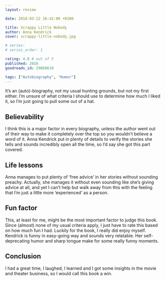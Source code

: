 ```yaml
---
layout: review

date: 2018-03-22 16:42:00 +0100

title: Scrappy Little Nobody
author: Anna Kendrick
cover: scrappy-little-nobody.jpg

# series: 
# series_order: 1

rating: 4.0 # out of 5
published: 2016
goodreads_id: 29868610

tags: ["Autobiography", "Humor"]
---
```


It’s an (auto)-biography, not my usual hunting grounds, but not my first either. I’m unsure of what criteria I should use to determine how much I liked it, so I’m just going to pull some out of a hat.

<!--more-->

## Believability

I think this is a major factor in every biography, unless the author went out of their way to make it completely over the top so you wouldn’t believe a word of it. Anna Kendrick put in plenty of details to verify the stories she tells and sounds incredibly open all the time, so I’d say she got this part covered.

## Life lessons

Anna manages to put plenty of ‘free advice’ in her stories without sounding preachy. Actually, she manages it without even sounding like she’s giving advice at all, and yet I can’t help but walk away from this with the feeling that I’m just a little more ‘experienced’ as a person.

## Fun factor

This, at least for me, might be the most important factor to judge this book. Since (almost) none of my usual criteria apply, I just have to rate this based on how much fun I had. Luckily for the book, I really did enjoy myself. Kendrick is funny in easy-going way and sounds very relatable. Her self-deprecating humor and sharp tongue make for some really funny moments.

## Conclusion

I had a great time, I laughed, I learned and I got some insights in the movie and theater business, so I would call this book a win.

